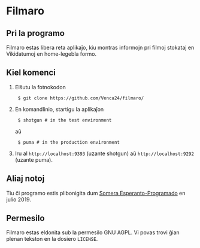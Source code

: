 # Filmaro

## Pri la programo

Filmaro estas libera reta aplikaĵo, kiu montras informojn pri filmoj stokataj en Vikidatumoj en home-legebla formo.

## Kiel komenci

1. Elŝutu la fotnokodon

        $ git clone https://github.com/Venca24/filmaro/

2. En komandlinio, startigu la aplikaĵon

        $ shotgun # in the test environment

   aŭ

        $ puma # in the production environment

3. Iru al `http://localhost:9393` (uzante shotgun) aŭ `http://localhost:9292` (uzante puma).

## Aliaj notoj

Tiu ĉi programo estis plibonigita dum [Somera Esperanto-Programado](http://sep.ikso.net/) en julio 2019.

## Permesilo

Filmaro estas eldonita sub la permesilo GNU AGPL. Vi povas trovi ĝian plenan tekston en la dosiero `LICENSE`.
